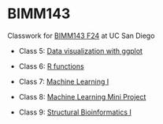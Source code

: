 # BIMM143
Classwork for [BIMM143 F24](https://bioboot.github.io/bimm143_F24/) at UC San Diego

- Class 5: [Data visualization with ggplot](https://github.com/ACRAMESH123/bimm143/blob/main/Class%205/class05.pdf)

- Class 6: [R functions](https://github.com/ACRAMESH123/bimm143/blob/main/Class%2006/Class-6-code.pdf)

- Class 7: [Machine Learning I](https://github.com/ACRAMESH123/bimm143/blob/main/Class%207%20-%20Machine%20Learning%20I/Class7.pdf)

- Class 8: [Machine Learning Mini Project](https://github.com/ACRAMESH123/bimm143/blob/main/Class%208%20-%20Machine%20Learning%20Mini%20Project/Machine-Learning-Breast-Cancer-Data.pdf)

- Class 9: [Structural Bioinformatics I](https://github.com/ACRAMESH123/bimm143/blob/main/Class%209%20-%20Structural%20Bioinformatics%20I/Class%209_%20Structural%20Bioinformatics%20pt%201.pdf)

